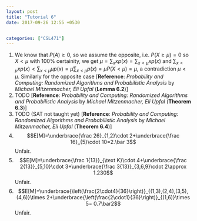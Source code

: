 ```yaml
---
layout: post
title: "Tutorial 6"
date: 2017-09-26 12:55 +0530


categories: ["CSL471"]
---
```

1. We know that $P(A)\ge 0$, so we assume the opposite, i.e. $P(X\ge \mu)=0$ so $X<\mu$ with 100% certainity, we get $\mu=\sum_{x}xp(x)=\sum_{x< \mu}xp(x)$ and $\displaystyle\sum_{x<\mu}xp(x)<\sum_{x<\mu}\mu p(x)=\mu\sum_{x<\mu}p(x)=\mu P(X<\mu)=\mu$, a contradiction $\mu<\mu$. Similarly for the opposite case [**Reference**: _Probability and Computing: Randomized Algorithms and Probabilistic Analysis_ by _Michael Mitzenmacher, Eli Upfal_ (**Lemma 6.2**)]
2. TODO [**Reference**: _Probability and Computing: Randomized Algorithms and Probabilistic Analysis_ by _Michael Mitzenmacher, Eli Upfal_ (**Theorem 6.3**)]
3. TODO (SAT not taught yet) [**Reference**: _Probability and Computing: Randomized Algorithms and Probabilistic Analysis_ by _Michael Mitzenmacher, Eli Upfal_ (**Theorem 6.4**)]
4. $$E[M]=\underbrace{\frac 26}_{1,2}\cdot 2+\underbrace{\frac 16}_{5}\cdot 10=2.\bar 3$$ Unfair.
5. $$E[M]=\underbrace{\frac 1{13}}_{\text K}\cdot 4+\underbrace{\frac 2{13}}_{5,10}\cdot 3+\underbrace{\frac 3{13}}_{3,6,9}\cdot 2\approx 1.230$$ Unfair.
6. $$E[M]=\underbrace{\left(\frac{2\cdot4}{36}\right)}_{(1,3),(2,4),(3,5),(4,6)}\times 2+\underbrace{\left(\frac{2\cdot1}{36}\right)}_{(1,6)}\times 5= 0.7\bar2$$ Unfair.
